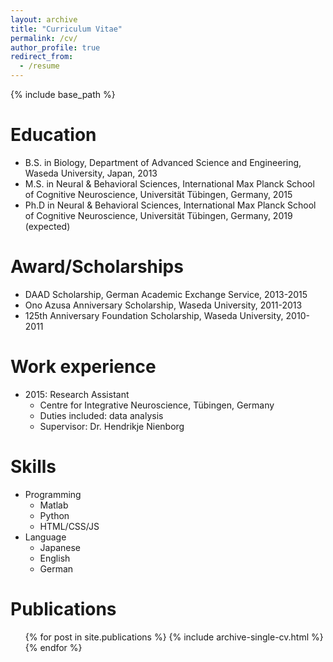```yaml
---
layout: archive
title: "Curriculum Vitae"
permalink: /cv/
author_profile: true
redirect_from:
  - /resume
---
```


{% include base_path %}


Education
======
* B.S. in Biology, Department of Advanced Science and Engineering, Waseda University, Japan, 2013
* M.S. in Neural & Behavioral Sciences, International Max Planck School of Cognitive Neuroscience, Universität Tübingen, Germany, 2015
* Ph.D in Neural & Behavioral Sciences,  International Max Planck School of Cognitive Neuroscience, Universität Tübingen, Germany, 2019 (expected)

Award/Scholarships
======
* DAAD Scholarship, German Academic Exchange Service, 2013-2015
* Ono Azusa Anniversary Scholarship, Waseda University, 2011-2013
* 125th Anniversary Foundation Scholarship, Waseda University, 2010-2011

Work experience
======
* 2015: Research Assistant
  * Centre for Integrative Neuroscience, Tübingen, Germany
  * Duties included: data analysis
  * Supervisor: Dr. Hendrikje Nienborg

Skills
======
* Programming
  * Matlab
  * Python
  * HTML/CSS/JS
* Language
  * Japanese
  * English
  * German

Publications
======
  <ul>{% for post in site.publications %}
    {% include archive-single-cv.html %}
  {% endfor %}</ul>

<!-- Talks
======
  <ul>{% for post in site.talks %}
    {% include archive-single-talk-cv.html %}
  {% endfor %}</ul>

Teaching
======
  <ul>{% for post in site.teaching %}
    {% include archive-single-cv.html %}
  {% endfor %}</ul> -->
